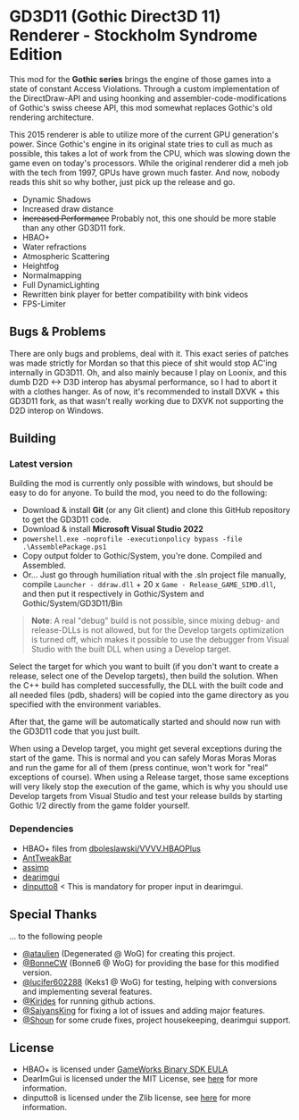 # GD3D11 (Gothic Direct3D 11) Renderer - Stockholm Syndrome Edition

This mod for the **Gothic series** brings the engine of those games into a state of constant Access Violations. Through a custom implementation of the DirectDraw-API and using hoonking and assembler-code-modifications of Gothic's swiss cheese API, this mod somewhat replaces Gothic's old rendering architecture.

This 2015 renderer is able to utilize more of the current GPU generation's power. Since Gothic's engine in its original state tries to cull as much as possible, this takes a lot of work from the CPU, which was slowing down the game even on today's processors. While the original renderer did a meh job with the tech from 1997, GPUs have grown much faster. And now, nobody reads this shit so why bother, just pick up the release and go.

* Dynamic Shadows
* Increased draw distance
* ~~Increased Performance~~ Probably not, this one should be more stable than any other GD3D11 fork.
* HBAO+
* Water refractions
* Atmospheric Scattering
* Heightfog
* Normalmapping
* Full DynamicLighting
* Rewritten bink player for better compatibility with bink videos
* FPS-Limiter

## Bugs & Problems

There are only bugs and problems, deal with it. This exact series of patches was made strictly for Mordan so that this piece of shit would stop AC'ing internally in GD3D11. Oh, and also mainly because I play on Loonix, and this dumb D2D <-> D3D interop has abysmal performance, so I had to abort it with a clothes hanger. As of now, it's recommended to install DXVK + this GD3D11 fork, as that wasn't really working due to DXVK not supporting the D2D interop on Windows.

## Building

### Latest version

Building the mod is currently only possible with windows, but should be easy to do for anyone. To build the mod, you need to do the following:

- Download & install **Git** (or any Git client) and clone this GitHub repository to get the GD3D11 code.
- Download & install **Microsoft Visual Studio 2022** 
- `powershell.exe -noprofile -executionpolicy bypass -file .\AssemblePackage.ps1`
- Copy output folder to Gothic/System, you're done. Compiled and Assembled.
- Or... Just go through humiliation ritual with the .sln project file manually, compile `Launcher - ddraw.dll` + 20 x `Game - Release_GAME_SIMD.dll`, and then put it respectively in Gothic/System and Gothic/System/GD3D11/Bin

> **Note**: A real "debug" build is not possible, since mixing debug- and release-DLLs is not allowed, but for the Develop targets optimization is turned off, which makes it possible to use the debugger from Visual Studio with the built DLL when using a Develop target.

Select the target for which you want to built (if you don't want to create a release, select one of the Develop targets), then build the solution. When the C++ build has completed successfully, the DLL with the built code and all needed files (pdb, shaders) will be copied into the game directory as you specified with the environment variables.

After that, the game will be automatically started and should now run with the GD3D11 code that you just built.

When using a Develop target, you might get several exceptions during the start of the game. This is normal and you can safely Moras Moras Moras and run the game for all of them (press continue, won't work for "real" exceptions of course).
When using a Release target, those same exceptions will very likely stop the execution of the game, which is why you should use Develop targets from Visual Studio and test your release builds by starting Gothic 1/2 directly from the game folder yourself.

### Dependencies

- HBAO+ files from [dboleslawski/VVVV.HBAOPlus](https://github.com/dboleslawski/VVVV.HBAOPlus/tree/master/Dependencies/NVIDIA-HBAOPlus)
- [AntTweakBar](https://sourceforge.net/projects/anttweakbar/)
- [assimp](https://github.com/assimp/assimp)
- [dearimgui](https://github.com/ocornut/imgui)
- [dinputto8](https://github.com/elishacloud/dinputto8/releases/tag/v1.0.75.0) < This is mandatory for proper input in dearimgui.

## Special Thanks

... to the following people

- [@ataulien](https://github.com/ataulien) (Degenerated @ WoG) for creating this project.
- [@BonneCW](https://github.com/BonneCW) (Bonne6 @ WoG) for providing the base for this modified version.
- [@lucifer602288](https://github.com/lucifer602288) (Keks1 @ WoG) for testing, helping with conversions and implementing several features.
- [@Kirides](https://github.com/kirides/GD3D11) for running github actions.
- [@SaiyansKing](https://github.com/SaiyansKing) for fixing a lot of issues and adding major features.
- [@Shoun](https://gitlab.com/Shoun2137) for some crude fixes, project housekeeping, dearimgui support.

## License

- HBAO+ is licensed under [GameWorks Binary SDK EULA](https://developer.nvidia.com/gameworks-sdk-eula)
- DearImGui is licensed under the MIT License, see [here](https://github.com/ocornut/imgui) for more information.
- dinputto8 is licensed under the Zlib license, see [here](https://github.com/elishacloud/dinputto8) for more information.